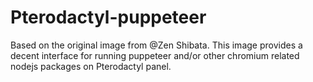 # Pterodactyl-puppeteer


Based on the original image from @Zen Shibata.
This image provides a decent interface for running puppeteer and/or other chromium related nodejs packages on Pterodactyl panel.
